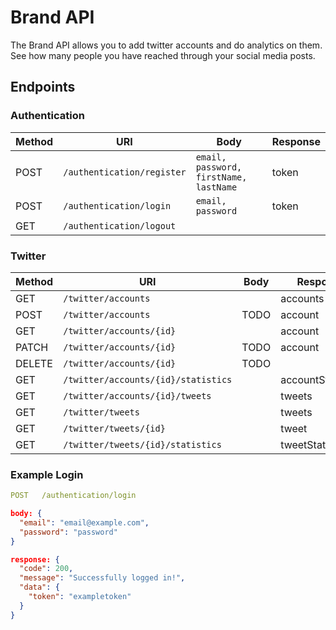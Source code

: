 # Brand API

The Brand API allows you to add twitter accounts and do analytics on them. 
See how many people you have reached through your social media posts.

## Endpoints

### Authentication
| Method | URI | Body | Response |
| ------ | --- | ---- | -------- |
| POST | `/authentication/register` | `email, password, firstName, lastName` | token |   
| POST | `/authentication/login` | `email, password` | token |
| GET | `/authentication/logout` |

### Twitter
| Method | URI | Body | Response |
| ------ | --- | ---- | -------- |
| GET | `/twitter/accounts` | | accounts |
| POST | `/twitter/accounts` | TODO | account |
| GET | `/twitter/accounts/{id}` | | account |
| PATCH | `/twitter/accounts/{id}` | TODO | account |
| DELETE | `/twitter/accounts/{id}` | TODO |
| GET | `/twitter/accounts/{id}/statistics` | | accountStatistics |
| GET | `/twitter/accounts/{id}/tweets` | | tweets |
| GET | `/twitter/tweets` | | tweets |
| GET | `/twitter/tweets/{id}` | | tweet |
| GET | `/twitter/tweets/{id}/statistics` | | tweetStatistics |

### Example Login
```yml
POST   /authentication/login
```
```json
body: {
  "email": "email@example.com",
  "password": "password"
}
```
```json
response: {
  "code": 200,
  "message": "Successfully logged in!",
  "data": {
    "token": "exampletoken"
  }
}
```

